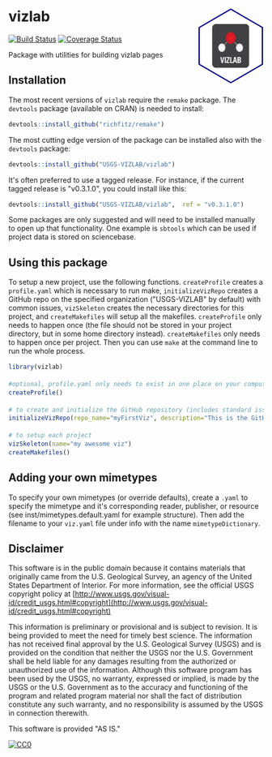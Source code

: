 # vizlab <img src="inst/images/logo.png" alt="toxEval" height="150px" align="right" />

[![Build Status](https://travis-ci.org/USGS-VIZLAB/vizlab.svg)](https://travis-ci.org/USGS-VIZLAB/vizlab)
[![Coverage Status](https://coveralls.io/repos/github/USGS-VIZLAB/vizlab/badge.svg?branch=master)](https://coveralls.io/github/USGS-VIZLAB/vizlab?branch=master)

Package with utilities for building vizlab pages

## Installation

The most recent versions of `vizlab` require the `remake` package. The `devtools` package (available on CRAN) is needed to install:

```r
devtools::install_github("richfitz/remake")
```

The most cutting edge version of the package can be installed also with the `devtools` package:
```r
devtools::install_github("USGS-VIZLAB/vizlab")
```
It's often preferred to use a tagged release. For instance, if the current tagged release is "v0.3.1.0", you could install like this:

```r
devtools::install_github("USGS-VIZLAB/vizlab",  ref = "v0.3.1.0")
```

Some packages are only suggested and will need to be installed manually to open up that functionality.  One example is `sbtools` which can be used if project data is stored on sciencebase.

## Using this package

To setup a new project, use the following functions. `createProfile` creates a `profile.yaml` which is necessary to run make, `initializeVizRepo` creates a GitHub repo on the specified organization ("USGS-VIZLAB" by default) with common issues, `vizSkeleton` creates the necessary directories for this project, and `createMakefiles` will setup all the makefiles. `createProfile` only needs to happen once (the file should not be stored in your project directory, but in some home directory instead). `createMakefiles` only needs to happen once per project. Then you can use `make` at the command line to run the whole process.

```r
library(vizlab)

#optional, profile.yaml only needs to exist in one place on your computer
createProfile() 

# to create and initialize the GitHub repository (includes standard issues)
initializeVizRepo(repo_name="myFirstViz", description="This is the GitHub repo for my first viz.")

# to setup each project
vizSkeleton(name="my awesome viz")
createMakefiles() 
```

## Adding your own mimetypes
To specify your own mimetypes (or override defaults), create a `.yaml` to specify the mimetype and it's corresponding reader, publisher, or resource (see inst/mimetypes.default.yaml for example structure). Then add the filename to your `viz.yaml` file under info with the name `mimetypeDictionary`.

## Disclaimer

This software is in the public domain because it contains materials that originally came from the U.S. Geological Survey, an agency of the United States Department of Interior. For more information, see the official USGS copyright policy at [http://www.usgs.gov/visual-id/credit_usgs.html#copyright](http://www.usgs.gov/visual-id/credit_usgs.html#copyright)

This information is preliminary or provisional and is subject to revision. It is being provided to meet the need for timely best science. The information has not received final approval by the U.S. Geological Survey (USGS) and is provided on the condition that neither the USGS nor the U.S. Government shall be held liable for any damages resulting from the authorized or unauthorized use of the information. Although this software program has been used by the USGS, no warranty, expressed or implied, is made by the USGS or the U.S. Government as to the accuracy and functioning of the program and related program material nor shall the fact of distribution constitute any such warranty, and no responsibility is assumed by the USGS in connection therewith.

This software is provided "AS IS."


 [
    ![CC0](http://i.creativecommons.org/p/zero/1.0/88x31.png)
  ](http://creativecommons.org/publicdomain/zero/1.0/)
